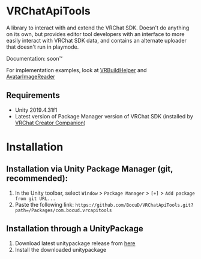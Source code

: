 # VRChatApiTools
A library to interact with and extend the VRChat SDK. Doesn't do anything on its own, but provides editor tool developers with an interface to more easily interact with VRChat SDK data, and contains an alternate uploader that doesn't run in playmode.

Documentation: soon™

For implementation examples, look at [VRBuildHelper](https://github.com/BocuD/VRBuildHelper) and [AvatarImageReader](https://github.com/Miner28/AvatarImageReader/)

## Requirements
- Unity 2019.4.31f1
- Latest version of Package Manager version of VRChat SDK (installed by [VRChat Creator Companion](https://vcc.docs.vrchat.com/))

# Installation
## Installation via Unity Package Manager (git, recommended):
1. In the Unity toolbar, select `Window` > `Package Manager` > `[+]` > `Add package from git URL...` 
2. Paste the following link: `https://github.com/BocuD/VRChatApiTools.git?path=/Packages/com.bocud.vrcapitools`

## Installation through a UnityPackage
1. Download latest unitypackage release from [here](https://github.com/BocuD/VRChatApiTools/releases/latest)
2. Install the downloaded unitypackage

